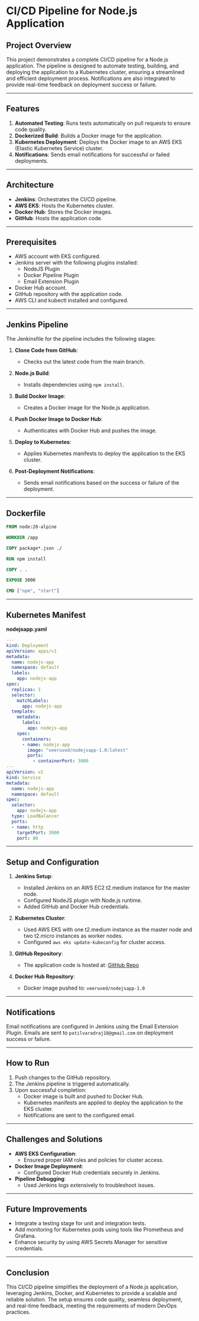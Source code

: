 # CI/CD Pipeline for Node.js Application

## Project Overview
This project demonstrates a complete CI/CD pipeline for a Node.js application. The pipeline is designed to automate testing, building, and deploying the application to a Kubernetes cluster, ensuring a streamlined and efficient deployment process. Notifications are also integrated to provide real-time feedback on deployment success or failure.

---

## Features
1. **Automated Testing**: Runs tests automatically on pull requests to ensure code quality.
2. **Dockerized Build**: Builds a Docker image for the application.
3. **Kubernetes Deployment**: Deploys the Docker image to an AWS EKS (Elastic Kubernetes Service) cluster.
4. **Notifications**: Sends email notifications for successful or failed deployments.

---

## Architecture
- **Jenkins**: Orchestrates the CI/CD pipeline.
- **AWS EKS**: Hosts the Kubernetes cluster.
- **Docker Hub**: Stores the Docker images.
- **GitHub**: Hosts the application code.

---

## Prerequisites
- AWS account with EKS configured.
- Jenkins server with the following plugins installed:
  - NodeJS Plugin
  - Docker Pipeline Plugin
  - Email Extension Plugin
- Docker Hub account.
- GitHub repository with the application code.
- AWS CLI and kubectl installed and configured.

---

## Jenkins Pipeline
The Jenkinsfile for the pipeline includes the following stages:

1. **Clone Code from GitHub**:
   - Checks out the latest code from the main branch.

2. **Node.js Build**:
   - Installs dependencies using `npm install`.

3. **Build Docker Image**:
   - Creates a Docker image for the Node.js application.

4. **Push Docker Image to Docker Hub**:
   - Authenticates with Docker Hub and pushes the image.

5. **Deploy to Kubernetes**:
   - Applies Kubernetes manifests to deploy the application to the EKS cluster.

6. **Post-Deployment Notifications**:
   - Sends email notifications based on the success or failure of the deployment.

---

## Dockerfile
```dockerfile
FROM node:20-alpine

WORKDIR /app

COPY package*.json ./

RUN npm install

COPY . .

EXPOSE 3000

CMD ["npm", "start"]
```

---

## Kubernetes Manifest
**nodejsapp.yaml**
```yaml
---
kind: Deployment
apiVersion: apps/v1
metadata:
  name: nodejs-app
  namespace: default
  labels:
    app: nodejs-app
spec:
  replicas: 1
  selector:
    matchLabels:
      app: nodejs-app
  template:
    metadata:
      labels:
        app: nodejs-app
    spec:
      containers:
      - name: nodejs-app
        image: "veeruved/nodejsapp-1.0:latest"
        ports:
          - containerPort: 3000
---
apiVersion: v1
kind: Service
metadata:
  name: nodejs-app
  namespace: default
spec:
  selector:
    app: nodejs-app
  type: LoadBalancer
  ports:
  - name: http
    targetPort: 3000
    port: 80
```

---

## Setup and Configuration
1. **Jenkins Setup**:
   - Installed Jenkins on an AWS EC2 t2.medium instance for the master node.
   - Configured NodeJS plugin with Node.js runtime.
   - Added GitHub and Docker Hub credentials.

2. **Kubernetes Cluster**:
   - Used AWS EKS with one t2.medium instance as the master node and two t2.micro instances as worker nodes.
   - Configured `aws eks update-kubeconfig` for cluster access.

3. **GitHub Repository**:
   - The application code is hosted at: [GitHub Repo](https://github.com/Parallel-Script/reactapp-cicd-docker-eks)

4. **Docker Hub Repository**:
   - Docker image pushed to: `veeruved/nodejsapp-1.0`

---

## Notifications
Email notifications are configured in Jenkins using the Email Extension Plugin. Emails are sent to `patilvaradraj18@gmail.com` on deployment success or failure.

---

## How to Run
1. Push changes to the GitHub repository.
2. The Jenkins pipeline is triggered automatically.
3. Upon successful completion:
   - Docker image is built and pushed to Docker Hub.
   - Kubernetes manifests are applied to deploy the application to the EKS cluster.
   - Notifications are sent to the configured email.

---

## Challenges and Solutions
- **AWS EKS Configuration**:
  - Ensured proper IAM roles and policies for cluster access.
- **Docker Image Deployment**:
  - Configured Docker Hub credentials securely in Jenkins.
- **Pipeline Debugging**:
  - Used Jenkins logs extensively to troubleshoot issues.

---

## Future Improvements
- Integrate a testing stage for unit and integration tests.
- Add monitoring for Kubernetes pods using tools like Prometheus and Grafana.
- Enhance security by using AWS Secrets Manager for sensitive credentials.

---

## Conclusion
This CI/CD pipeline simplifies the deployment of a Node.js application, leveraging Jenkins, Docker, and Kubernetes to provide a scalable and reliable solution. The setup ensures code quality, seamless deployment, and real-time feedback, meeting the requirements of modern DevOps practices.

